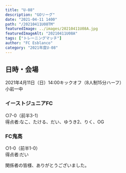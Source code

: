 ```yaml
---
title: "U-08"
description: "GOリーグ"
date: "2021-04-11 1400"
path: "/20210411U08TM"
featuredImage: ../images/20210411U08A.jpg
featuredImageAlt: "20210411U08A"
tags: ["トレーニングマッチ"]
author: "FC Esblanco"
category: "2021年度U-08"
---
```




## 日時・会場

2021年4月11日（日）14:00キックオフ（8人制15分ハーフ）<br>
小岩一中

### イーストジュニアFC

○7-0（前半3-1）  
得点者:なこ、たける、だい、ゆうき2、りく、OG

### FC鬼高

○1-0（前半1-0）  
得点者:だい


関係者の皆様、ありがとうございました。
